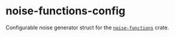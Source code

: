 # noise-functions-config

Configurable noise generator struct for the [`noise-functions`](https://docs.rs/noise-functions) crate.